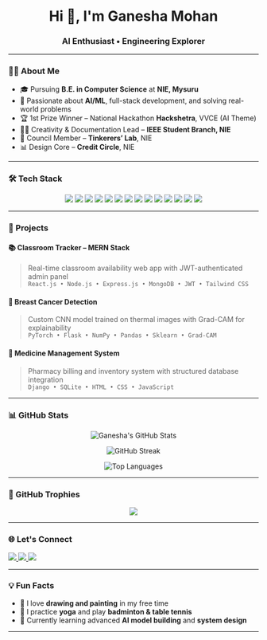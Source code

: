 <h1 align="center">Hi 👋, I'm Ganesha Mohan</h1>
<h3 align="center">AI Enthusiast • Engineering Explorer</h3>

---

### 🧑‍💻 About Me

- 🎓 Pursuing **B.E. in Computer Science** at **NIE, Mysuru** 
- 🧠 Passionate about **AI/ML**, full-stack development, and solving real-world problems
- 🏆 1st Prize Winner – National Hackathon **Hackshetra**, VVCE (AI Theme)
- 🧑‍🎨 Creativity & Documentation Lead – **IEEE Student Branch, NIE**
- 💼 Council Member – **Tinkerers’ Lab**, NIE
- 📊 Design Core – **Credit Circle**, NIE

---

### 🛠️ Tech Stack

<p align="center">
  <img src="https://img.shields.io/badge/Python-FFD43B?style=for-the-badge&logo=python&logoColor=blue"/>
  <img src="https://img.shields.io/badge/Java-007396?style=for-the-badge&logo=java&logoColor=white"/>
  <img src="https://img.shields.io/badge/C-00599C?style=for-the-badge&logo=c&logoColor=white"/>
  <img src="https://img.shields.io/badge/HTML5-E34F26?style=for-the-badge&logo=html5&logoColor=white"/>
  <img src="https://img.shields.io/badge/CSS3-1572B6?style=for-the-badge&logo=css3&logoColor=white"/>
  <img src="https://img.shields.io/badge/JavaScript-F7DF1E?style=for-the-badge&logo=javascript&logoColor=black"/>
  <img src="https://img.shields.io/badge/React-61DAFB?style=for-the-badge&logo=react&logoColor=black"/>
  <img src="https://img.shields.io/badge/Tailwind_CSS-38B2AC?style=for-the-badge&logo=tailwind-css&logoColor=white"/>
  <img src="https://img.shields.io/badge/Node.js-339933?style=for-the-badge&logo=nodedotjs&logoColor=white"/>
  <img src="https://img.shields.io/badge/Express.js-000000?style=for-the-badge&logo=express&logoColor=white"/>
  <img src="https://img.shields.io/badge/MongoDB-47A248?style=for-the-badge&logo=mongodb&logoColor=white"/>
  <img src="https://img.shields.io/badge/MySQL-00758F?style=for-the-badge&logo=mysql&logoColor=white"/>
  <img src="https://img.shields.io/badge/Flask-000000?style=for-the-badge&logo=flask&logoColor=white"/>
  <img src="https://img.shields.io/badge/PyTorch-EE4C2C?style=for-the-badge&logo=pytorch&logoColor=white"/>
</p>

---

### 🚀 Projects

#### 📚 Classroom Tracker – MERN Stack  
> Real-time classroom availability web app with JWT-authenticated admin panel  
> `React.js • Node.js • Express.js • MongoDB • JWT • Tailwind CSS`

#### 🧬 Breast Cancer Detection  
> Custom CNN model trained on thermal images with Grad-CAM for explainability  
> `PyTorch • Flask • NumPy • Pandas • Sklearn • Grad-CAM`

#### 💊 Medicine Management System  
> Pharmacy billing and inventory system with structured database integration  
> `Django • SQLite • HTML • CSS • JavaScript`

---

### 📊 GitHub Stats

<p align="center">
  <img src="https://github-readme-stats.vercel.app/api?username=ganesha1709&show_icons=true&theme=tokyonight" alt="Ganesha's GitHub Stats" />
</p>

<p align="center">
  <img src="https://github-readme-streak-stats.herokuapp.com/?user=ganesha1709&theme=tokyonight" alt="GitHub Streak" />
</p>

<p align="center">
  <img src="https://github-readme-stats.vercel.app/api/top-langs/?username=ganesha1709&layout=compact&theme=tokyonight" alt="Top Languages" />
</p>

---

### 🏅 GitHub Trophies

<p align="center">
  <img src="https://github-profile-trophy.vercel.app/?username=ganesha1709&theme=tokyonight&no-frame=true&column=7" />
</p>

---

### 🌐 Let's Connect

<p align="left">
  <a href="https://www.linkedin.com/in/ganeshamohan062" target="_blank">
    <img src="https://img.shields.io/badge/-LinkedIn-blue?style=for-the-badge&logo=linkedin" />
  </a>
  <a href="mailto:2022cs_ganesham_b@nie.ac.in">
    <img src="https://img.shields.io/badge/-Email-c14438?style=for-the-badge&logo=Gmail&logoColor=white" />
  </a>
  <a href="https://github.com/ganesha1709">
    <img src="https://img.shields.io/badge/-GitHub-black?style=for-the-badge&logo=github" />
  </a>
</p>

---

### 💡 Fun Facts

- 🎨 I love **drawing and painting** in my free time  
- 🧘 I practice **yoga** and play **badminton & table tennis**  
- 🌱 Currently learning advanced **AI model building** and **system design**

---
